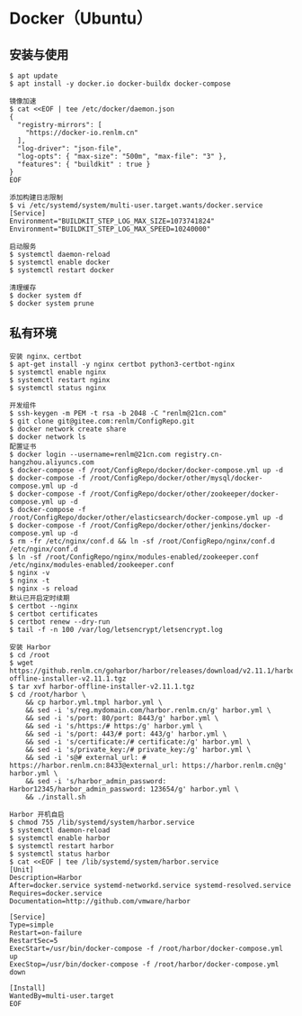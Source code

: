 # Docker（Ubuntu）

## 安装与使用
	$ apt update
	$ apt install -y docker.io docker-buildx docker-compose

```
镜像加速
$ cat <<EOF | tee /etc/docker/daemon.json
{
  "registry-mirrors": [ 
    "https://docker-io.renlm.cn"
  ],
  "log-driver": "json-file",
  "log-opts": { "max-size": "500m", "max-file": "3" },
  "features": { "buildkit" : true }
}
EOF
```

```
添加构建日志限制
$ vi /etc/systemd/system/multi-user.target.wants/docker.service
[Service]
Environment="BUILDKIT_STEP_LOG_MAX_SIZE=1073741824"
Environment="BUILDKIT_STEP_LOG_MAX_SPEED=10240000"
```

	启动服务
	$ systemctl daemon-reload
	$ systemctl enable docker
	$ systemctl restart docker
	
	清理缓存
	$ docker system df
	$ docker system prune
	
## 私有环境
	安装 nginx、certbot
	$ apt-get install -y nginx certbot python3-certbot-nginx
	$ systemctl enable nginx
	$ systemctl restart nginx
	$ systemctl status nginx
	
	开发组件
	$ ssh-keygen -m PEM -t rsa -b 2048 -C "renlm@21cn.com"
	$ git clone git@gitee.com:renlm/ConfigRepo.git
	$ docker network create share
	$ docker network ls
	配置证书
	$ docker login --username=renlm@21cn.com registry.cn-hangzhou.aliyuncs.com
	$ docker-compose -f /root/ConfigRepo/docker/docker-compose.yml up -d
	$ docker-compose -f /root/ConfigRepo/docker/other/mysql/docker-compose.yml up -d
	$ docker-compose -f /root/ConfigRepo/docker/other/zookeeper/docker-compose.yml up -d
	$ docker-compose -f /root/ConfigRepo/docker/other/elasticsearch/docker-compose.yml up -d
	$ docker-compose -f /root/ConfigRepo/docker/other/jenkins/docker-compose.yml up -d
	$ rm -fr /etc/nginx/conf.d && ln -sf /root/ConfigRepo/nginx/conf.d /etc/nginx/conf.d
	$ ln -sf /root/ConfigRepo/nginx/modules-enabled/zookeeper.conf /etc/nginx/modules-enabled/zookeeper.conf
	$ nginx -v
	$ nginx -t
	$ nginx -s reload
	默认已开启定时续期
	$ certbot --nginx
	$ certbot certificates
	$ certbot renew --dry-run
	$ tail -f -n 100 /var/log/letsencrypt/letsencrypt.log

	安装 Harbor
	$ cd /root
	$ wget https://github.renlm.cn/goharbor/harbor/releases/download/v2.11.1/harbor-offline-installer-v2.11.1.tgz
	$ tar xvf harbor-offline-installer-v2.11.1.tgz
	$ cd /root/harbor \
        && cp harbor.yml.tmpl harbor.yml \
        && sed -i 's/reg.mydomain.com/harbor.renlm.cn/g' harbor.yml \
        && sed -i 's/port: 80/port: 8443/g' harbor.yml \
        && sed -i 's/https:/# https:/g' harbor.yml \
        && sed -i 's/port: 443/# port: 443/g' harbor.yml \
        && sed -i 's/certificate:/# certificate:/g' harbor.yml \
        && sed -i 's/private_key:/# private_key:/g' harbor.yml \
        && sed -i 's@# external_url: # https://harbor.renlm.cn:8433@external_url: https://harbor.renlm.cn@g' harbor.yml \
        && sed -i 's/harbor_admin_password: Harbor12345/harbor_admin_password: 123654/g' harbor.yml \
        && ./install.sh

```
Harbor 开机自启
$ chmod 755 /lib/systemd/system/harbor.service
$ systemctl daemon-reload
$ systemctl enable harbor
$ systemctl restart harbor
$ systemctl status harbor
$ cat <<EOF | tee /lib/systemd/system/harbor.service
[Unit]
Description=Harbor
After=docker.service systemd-networkd.service systemd-resolved.service
Requires=docker.service
Documentation=http://github.com/vmware/harbor

[Service]
Type=simple
Restart=on-failure
RestartSec=5
ExecStart=/usr/bin/docker-compose -f /root/harbor/docker-compose.yml up
ExecStop=/usr/bin/docker-compose -f /root/harbor/docker-compose.yml down

[Install]
WantedBy=multi-user.target
EOF
```
